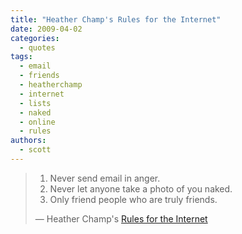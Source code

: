 ```yaml
---
title: "Heather Champ's Rules for the Internet"
date: 2009-04-02
categories:
  - quotes
tags:
  - email
  - friends
  - heatherchamp
  - internet
  - lists
  - naked
  - online
  - rules
authors:
  - scott
---
```


> 1. Never send email in anger.
> 2. Never let anyone take a photo of you naked.
> 3. Only friend people who are truly friends.
>
> — Heather Champ's [Rules for the Internet](http://twitter.com/hchamp/status/1436363977)
